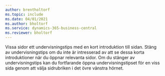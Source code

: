 ```yaml
---
author: brentholtorf
ms.topic: include
ms.date: 04/01/2021
ms.author: bholtorf
ms.service: dynamics-365-business-central
ms.reviewer: bholtorf
---
```

Vissa sidor ett undervisningstips med en kort introduktion till sidan. Stäng av undervisningstips om du inte är intresserad av att se dessa korta introduktioner när du öppnar relevanta sidor. Om du stänger av undervisningstips kan du fortfarande öppna undervisningstipset för en viss sida genom att välja sidrubriken i det övre vänstra hörnet.  
